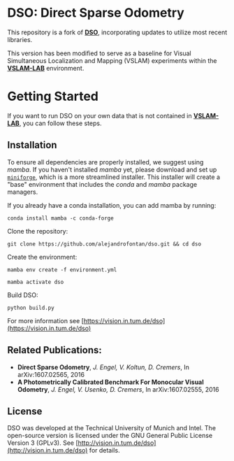 # DSO: Direct Sparse Odometry

This repository is a fork of [**DSO**](https://github.com/JakobEngel/dso), incorporating updates to utilize most recent libraries.

This version has been modified to serve as a baseline for Visual Simultaneous Localization and Mapping (VSLAM) experiments within the  [**VSLAM-LAB**](https://github.com/alejandrofontan/VSLAM-LAB) environment. 

# Getting Started
If you want to run DSO on your own data that is not contained in  [**VSLAM-LAB**](https://github.com/alejandrofontan/VSLAM-LAB), you can follow these steps.

## Installation
To ensure all dependencies are properly installed, we suggest using *mamba*. If you haven't installed *mamba* yet, please download and set up [`miniforge`](https://github.com/conda-forge/miniforge), which is a more streamlined installer. This installer will create a "base" environment that includes the *conda* and *mamba* package managers.

If you already have a conda installation, you can add mamba by running:
```
conda install mamba -c conda-forge
```
Clone the repository:
```
git clone https://github.com/alejandrofontan/dso.git && cd dso
```
Create the environment:

```
mamba env create -f environment.yml
```
```
mamba activate dso
```
Build DSO:
```
python build.py
```

For more information see
[https://vision.in.tum.de/dso](https://vision.in.tum.de/dso)

## Related Publications:
* **Direct Sparse Odometry**, *J. Engel, V. Koltun, D. Cremers*, In arXiv:1607.02565, 2016
* **A Photometrically Calibrated Benchmark For Monocular Visual Odometry**, *J. Engel, V. Usenko, D. Cremers*, In arXiv:1607.02555, 2016

## License
DSO was developed at the Technical University of Munich and Intel.
The open-source version is licensed under the GNU General Public License Version 3 (GPLv3).
See [http://vision.in.tum.de/dso](http://vision.in.tum.de/dso) for details.
